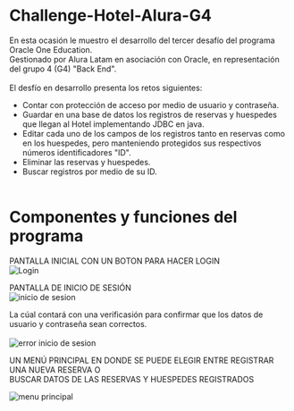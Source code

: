 # Challenge-Hotel-Alura-G4<br>

En esta ocasión le muestro el desarrollo del tercer desafío del programa Oracle One Education.<br>
Gestionado por Alura Latam en asociación con Oracle, en representación del grupo 4 (G4) "Back End".<br><br>
El desfío en desarrollo presenta los retos siguientes:<br>
- Contar con protección de acceso por medio de usuario y contraseña.<br>
- Guardar en una base de datos los registros de reservas y huespedes que llegan al Hotel implementando JDBC en java.<br>
- Editar cada uno de los campos de los registros tanto en reservas como en los huespedes, pero manteniendo protegidos sus respectivos números identificadores "ID".<br>
- Eliminar las reservas y huespedes.<br>
- Buscar registros por medio de su ID.<br><br>


# Componentes y funciones del programa<br>

PANTALLA INICIAL CON UN BOTON PARA HACER LOGIN<br>
![Login](https://user-images.githubusercontent.com/121276241/233530736-a812be89-51cb-45cc-be11-e2ffc2b71036.png)<br>

PANTALLA DE INICIO DE SESIÓN<br>
![inicio de sesion](https://user-images.githubusercontent.com/121276241/233531210-e2dc22ea-7c71-44e1-9ebc-08d3a6325d26.png)<br>

La cúal contará con una verificasión para confirmar que los datos de usuario y contraseña sean correctos.<br><br>
![error inicio de sesion](https://user-images.githubusercontent.com/121276241/233530539-57777511-cf5c-4b51-bce9-123c94e135c9.png)<br>

UN MENÚ PRINCIPAL EN DONDE SE PUEDE ELEGIR ENTRE REGISTRAR UNA NUEVA RESERVA O <br>BUSCAR DATOS DE LAS RESERVAS Y HUESPEDES REGISTRADOS<br>

![menu principal](https://user-images.githubusercontent.com/121276241/233531414-aa620f5e-2369-421c-9dcc-bd3dc44a3607.png)


